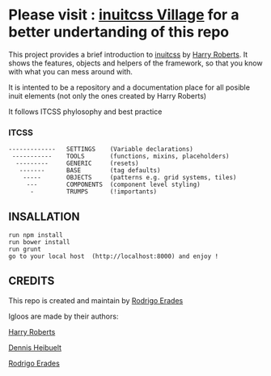 # Please visit : [inuitcss Village](http://area73.github.io/inuit-village/) for a better undertanding of this repo


This project provides a brief introduction to [inuitcss](https://github.com/inuitcss) by [Harry Roberts](https://github.com/csswizardry). 
It shows the features, objects and helpers of the framework, so that you know with what you can mess around with.

It is intented to be a repository and a documentation place for all posible inuit elements (not only the ones created by Harry Roberts)


It follows ITCSS phylosophy and best practice


### ITCSS
               
    -------------   SETTINGS    (Variable declarations)
     -----------    TOOLS       (functions, mixins, placeholders)
      ---------     GENERIC     (resets)
       -------      BASE        (tag defaults)
        -----       OBJECTS     (patterns e.g. grid systems, tiles)
         ---        COMPONENTS  (component level styling)
          -         TRUMPS      (!importants)
    
        

## INSALLATION

    run npm install
    run bower install
    run grunt 
    go to your local host  (http://localhost:8000) and enjoy !


## CREDITS

This repo is created and maintain by [Rodrigo Erades](https://github.com/area73)

Igloos are made by their authors:


[Harry Roberts](https://github.com/csswizardry)

[Dennis Heibuelt](https://github.com/csshugs)

[Rodrigo Erades](https://github.com/area73)